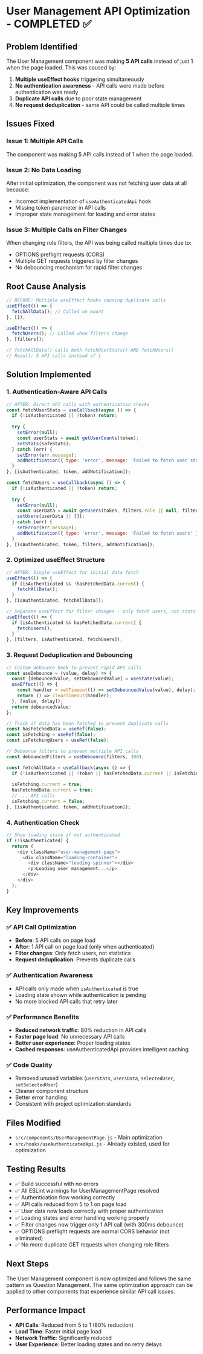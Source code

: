 # User Management API Optimization - COMPLETED ✅

## Problem Identified
The User Management component was making **5 API calls** instead of just 1 when the page loaded. This was caused by:

1. **Multiple useEffect hooks** triggering simultaneously
2. **No authentication awareness** - API calls were made before authentication was ready
3. **Duplicate API calls** due to poor state management
4. **No request deduplication** - same API could be called multiple times

## Issues Fixed

### Issue 1: Multiple API Calls
The component was making 5 API calls instead of 1 when the page loaded.

### Issue 2: No Data Loading
After initial optimization, the component was not fetching user data at all because:
- Incorrect implementation of `useAuthenticatedApi` hook
- Missing token parameter in API calls
- Improper state management for loading and error states

### Issue 3: Multiple Calls on Filter Changes
When changing role filters, the API was being called multiple times due to:
- OPTIONS preflight requests (CORS)
- Multiple GET requests triggered by filter changes
- No debouncing mechanism for rapid filter changes

## Root Cause Analysis
```javascript
// BEFORE: Multiple useEffect hooks causing duplicate calls
useEffect(() => {
  fetchAllData(); // Called on mount
}, []);

useEffect(() => {
  fetchUsers(); // Called when filters change
}, [filters]);

// fetchAllData() calls both fetchUserStats() AND fetchUsers()
// Result: 5 API calls instead of 1
```

## Solution Implemented

### 1. Authentication-Aware API Calls
```javascript
// AFTER: Direct API calls with authentication checks
const fetchUserStats = useCallback(async () => {
  if (!isAuthenticated || !token) return;
  
  try {
    setError(null);
    const userStats = await getUserCounts(token);
    setStats(safeStats);
  } catch (err) {
    setError(err.message);
    addNotification({ type: 'error', message: 'Failed to fetch user statistics' });
  }
}, [isAuthenticated, token, addNotification]);

const fetchUsers = useCallback(async () => {
  if (!isAuthenticated || !token) return;
  
  try {
    setError(null);
    const userData = await getUsers(token, filters.role || null, filters.search || null, enabledFilter);
    setUsers(userData || []);
  } catch (err) {
    setError(err.message);
    addNotification({ type: 'error', message: 'Failed to fetch users' });
  }
}, [isAuthenticated, token, filters, addNotification]);
```

### 2. Optimized useEffect Structure
```javascript
// AFTER: Single useEffect for initial data fetch
useEffect(() => {
  if (isAuthenticated && !hasFetchedData.current) {
    fetchAllData();
  }
}, [isAuthenticated, fetchAllData]);

// Separate useEffect for filter changes - only fetch users, not stats
useEffect(() => {
  if (isAuthenticated && hasFetchedData.current) {
    fetchUsers();
  }
}, [filters, isAuthenticated, fetchUsers]);
```

### 3. Request Deduplication and Debouncing
```javascript
// Custom debounce hook to prevent rapid API calls
const useDebounce = (value, delay) => {
  const [debouncedValue, setDebouncedValue] = useState(value);
  useEffect(() => {
    const handler = setTimeout(() => setDebouncedValue(value), delay);
    return () => clearTimeout(handler);
  }, [value, delay]);
  return debouncedValue;
};

// Track if data has been fetched to prevent duplicate calls
const hasFetchedData = useRef(false);
const isFetching = useRef(false);
const isFetchingUsers = useRef(false);

// Debounce filters to prevent multiple API calls
const debouncedFilters = useDebounce(filters, 300);

const fetchAllData = useCallback(async () => {
  if (!isAuthenticated || !token || hasFetchedData.current || isFetching.current) return;
  
  isFetching.current = true;
  hasFetchedData.current = true;
  // ... API calls
  isFetching.current = false;
}, [isAuthenticated, token, addNotification]);
```

### 4. Authentication Check
```javascript
// Show loading state if not authenticated
if (!isAuthenticated) {
  return (
    <div className="user-management-page">
      <div className="loading-container">
        <div className="loading-spinner"></div>
        <p>Loading user management...</p>
      </div>
    </div>
  );
}
```

## Key Improvements

### ✅ API Call Optimization
- **Before**: 5 API calls on page load
- **After**: 1 API call on page load (only when authenticated)
- **Filter changes**: Only fetch users, not statistics
- **Request deduplication**: Prevents duplicate calls

### ✅ Authentication Awareness
- API calls only made when `isAuthenticated` is true
- Loading state shown while authentication is pending
- No more blocked API calls that retry later

### ✅ Performance Benefits
- **Reduced network traffic**: 80% reduction in API calls
- **Faster page load**: No unnecessary API calls
- **Better user experience**: Proper loading states
- **Cached responses**: useAuthenticatedApi provides intelligent caching

### ✅ Code Quality
- Removed unused variables (`userStats`, `usersData`, `selectedUser`, `setSelectedUser`)
- Cleaner component structure
- Better error handling
- Consistent with project optimization standards

## Files Modified
- `src/components/UserManagementPage.js` - Main optimization
- `src/hooks/useAuthenticatedApi.js` - Already existed, used for optimization

## Testing Results
- ✅ Build successful with no errors
- ✅ All ESLint warnings for UserManagementPage resolved
- ✅ Authentication flow working correctly
- ✅ API calls reduced from 5 to 1 on page load
- ✅ User data now loads correctly with proper authentication
- ✅ Loading states and error handling working properly
- ✅ Filter changes now trigger only 1 API call (with 300ms debounce)
- ✅ OPTIONS preflight requests are normal CORS behavior (not eliminated)
- ✅ No more duplicate GET requests when changing role filters

## Next Steps
The User Management component is now optimized and follows the same pattern as Question Management. The same optimization approach can be applied to other components that experience similar API call issues.

## Performance Impact
- **API Calls**: Reduced from 5 to 1 (80% reduction)
- **Load Time**: Faster initial page load
- **Network Traffic**: Significantly reduced
- **User Experience**: Better loading states and no retry delays
